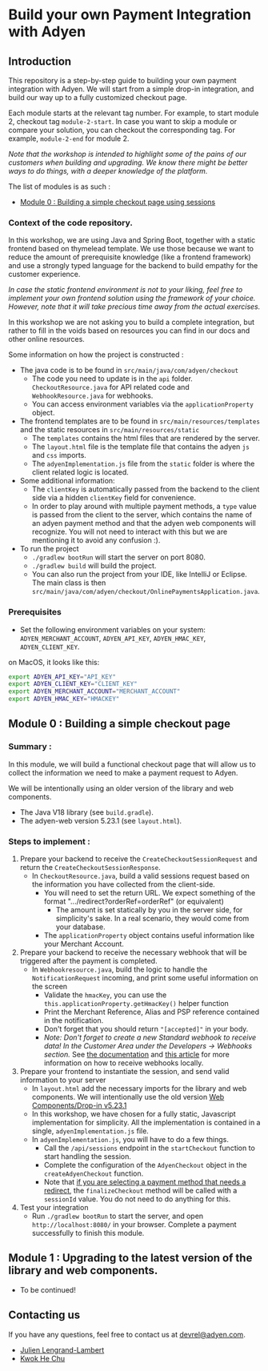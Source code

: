 # Build your own Payment Integration with Adyen

## Introduction

This repository is a step-by-step guide to building your own payment integration with Adyen. We will start from a simple drop-in integration, and build our way up to a fully customized checkout page.

Each module starts at the relevant tag number. For example, to start module 2, checkout tag `module-2-start`.
In case you want to skip a module or compare your solution, you can checkout the corresponding tag. For example, `module-2-end` for module 2.

_Note that the workshop is intended to highlight some of the pains of our customers when building and upgrading. We know there might be better ways to do things, with a deeper knowledge of the platform._

The list of modules is as such : 

* [Module 0 : Building a simple checkout page using sessions](https://github.com/adyen-examples/build-your-own-payments-integration-adyen#module-0--building-a-simple-checkout-page)

### Context of the code repository.

In this workshop, we are using Java and Spring Boot, together with a static frontend based on thymelead template.
We use those because we want to reduce the amount of prerequisite knowledge (like a frontend framework) and use a strongly typed language for the backend to build empathy for the customer experience.

_In case the static frontend environment is not to your liking, feel free to implement your own frontend solution using the framework of your choice. However, note that it will take precious time away from the actual exercises._

In this workshop we are not asking you to build a complete integration, but rather to fill in the voids based on resources you can find in our docs and other online resources.

Some information on how the project is constructed :
* The java code is to be found in `src/main/java/com/adyen/checkout`
  * The code you need to update is in the `api` folder. `CheckoutResource.java` for API related code and `WebhookResource.java` for webhooks.
  * You can access environment variables via the `applicationProperty` object.
* The frontend templates are to be found in `src/main/resources/templates` and the static resources in `src/main/resources/static`
  * The `templates` contains the html files that are rendered by the server.
  * The `layout.html` file is the template file that contains the adyen `js` and `css` imports.
  * The `adyenImplementation.js` file from the `static` folder is where the client related logic is located.
* Some additional information: 
  * The `clientKey` is automatically passed from the backend to the client side via a hidden `clientKey` field for convenience.
  * In order to play around with multiple payment methods, a `type` value is passed from the client to the server, which contains the name of an adyen payment method and that the adyen web components will recognize. You will not need to interact with this but we are mentioning it to avoid any confusion :).
* To run the project 
  * `./gradlew bootRun` will start the server on port 8080.
  * `./gradlew build` will build the project.
  * You can also run the project from your IDE, like IntelliJ or Eclipse. The main class is then `src/main/java/com/adyen/checkout/OnlinePaymentsApplication.java`.

### Prerequisites

- Set the following environment variables on your system: `ADYEN_MERCHANT_ACCOUNT`, `ADYEN_API_KEY`, `ADYEN_HMAC_KEY`, `ADYEN_CLIENT_KEY`.

on MacOS, it looks like this:
```bash
export ADYEN_API_KEY="API_KEY"
export ADYEN_CLIENT_KEY="CLIENT_KEY"
export ADYEN_MERCHANT_ACCOUNT="MERCHANT_ACCOUNT"
export ADYEN_HMAC_KEY="HMACKEY"
```

## Module 0 : Building a simple checkout page

### Summary :

In this module, we will build a functional checkout page that will allow us to collect the information we need to make a payment request to Adyen. 

We will be intentionally using an older version of the library and web components. 

* The Java V18 library (see `build.gradle`).
* The adyen-web version 5.23.1 (see `layout.html`).

### Steps to implement :

1. Prepare your backend to receive the `CreateCheckoutSessionRequest` and return the `CreateCheckoutSessionResponse`.
    * In `CheckoutResource.java`, build a valid sessions request based on the information you have collected from the client-side.
        * You will need to set the return URL. We expect something of the format ".../redirect?orderRef=orderRef" (or equivalent)
          * The amount is set statically by you in the server side, for simplicity's sake. In a real scenario, they would come from your database.
        * The `applicationProperty` object contains useful information like your Merchant Account.
2. Prepare your backend to receive the necessary webhook that will be triggered after the payment is completed.
    * In `Webhookresource.java`, build the logic to handle the `NotificationRequest` incoming, and print some useful information on the screen
        * Validate the `hmacKey`, you can use the `this.applicationProperty.getHmacKey()` helper function
        * Print the Merchant Reference, Alias and PSP reference contained in the notification.
        * Don't forget that you should return  `"[accepted]"` in your body.
        * _Note: Don't forget to create a new Standard webhook to receive data! In the Customer Area under the Developers → Webhooks section._ See [the documentation](https://docs.adyen.com/development-resources/webhooks/) and  [this article](https://github.com/adyen-examples/.github/blob/main/pages/webhooks-testing.md) for more information on how to receive webhooks locally.
3. Prepare your frontend to instantiate the session, and send valid information to your server
    * In `layout.html` add the necessary imports for the library and web components. We will intentionally use the old version [Web Components/Drop-in v5.23.1](https://docs.adyen.com/online-payments/release-notes/?integration_type=web&tab=embed-script-and-stylesheet_2022-08-30-uzt4_2#releaseNote=2022-08-29-web-componentsdrop-in-5.23.1)
    * In this workshop, we have chosen for a fully static, Javascript implementation for simplicity. All the implementation is contained in a single, `adyenImplementation.js` file.
    * In `adyenImplementation.js`, you will have to do a few things. 
      * Call the `/api/sessions` endpoint in the `startCheckout` function to start handling the session.
      * Complete the configuration of the `AdyenCheckout` object in the `createAdyenCheckout` function.
      * Note that [if you are selecting a payment method that needs a redirect](https://docs.adyen.com/online-payments/build-your-integration/?platform=Web&integration=Components&version=5.53.2#handle-the-redirect), the `finalizeCheckout` method will be called with a `sessionId` value. You do not need to do anything for this.
4. Test your integration
    * Run `./gradlew bootRun` to start the server, and open `http://localhost:8080/` in your browser. Complete a payment successfully to finish this module.

## Module 1 : Upgrading to the latest version of the library and web components.

* To be continued!


## Contacting us

If you have any questions, feel free to contact us at devrel@adyen.com.

* [Julien Lengrand-Lambert](https://github.com/jlengrand)
* [Kwok He Chu](https://github.com/Kwok-he-Chu)
